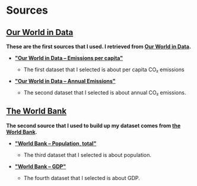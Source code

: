 # Sources
## [Our World in Data](https://ourworldindata.org/)
**These are the first sources that I used. I retrieved from [Our World in Data](https://ourworldindata.org/).**

- **["Our World in Data – Emissions per capita"](https://ourworldindata.org/grapher/co-emissions-per-capita)**
  - The first dataset that I selected is about per capita CO₂ emissions

- **["Our World in Data – Annual Emissions"](https://ourworldindata.org/grapher/annual-co2-emissions-per-country)**
  - The second dataset that I selected is about annual CO₂ emissions.

## [The World Bank](https://data.worldbank.org/)
**The second source that I used to build up my dataset comes from [the World Bank](https://data.worldbank.org/).**

- **["World Bank – Population, total"](https://data.worldbank.org/indicator/SP.POP.TOTL)**
  - The third dataset that I selected is about population.

- **["World Bank – GDP"](https://data.worldbank.org/indicator/NY.GDP.MKTP.CD)**
  - The fourth dataset that I selected is about GDP.
